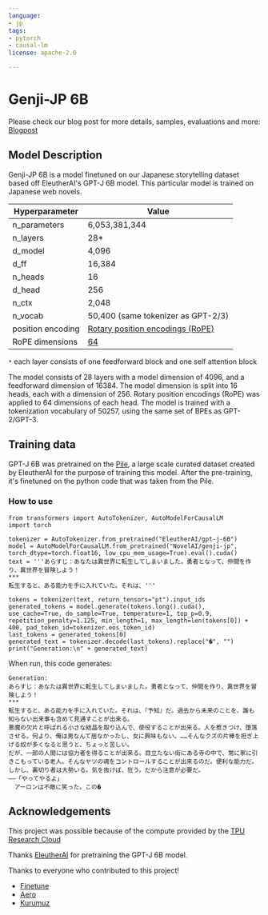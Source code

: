 ```yaml
---
language:
- jp
tags:
- pytorch
- causal-lm
license: apache-2.0

---
```


# Genji-JP 6B

Please check our blog post for more details, samples, evaluations and more:
[Blogpost](https://colab.research.google.com/drive/1PnWpx02IEUkY8jhLKd_NewUGEXahAska?usp=sharing)

## Model Description

Genji-JP 6B is a model finetuned on our Japanese storytelling dataset based off EleutherAI's GPT-J 6B model. This particular model is trained on Japanese web novels.

| Hyperparameter    | Value  | 
|-------------------|--------|
| n_parameters      | 6,053,381,344 |
| n_layers          | 28*    |
| d_model           | 4,096  |
| d_ff              | 16,384 |
| n_heads           | 16     |
| d_head            | 256    |
| n_ctx             | 2,048  |
| n_vocab           | 50,400 (same tokenizer as GPT-2/3)  |
| position encoding | [Rotary position encodings (RoPE)](https://arxiv.org/abs/2104.09864) |
| RoPE dimensions   | [64](https://github.com/kingoflolz/mesh-transformer-jax/blob/f2aa66e0925de6593dcbb70e72399b97b4130482/mesh_transformer/layers.py#L223) |

`*` each layer consists of one feedforward block and one self attention block

The model consists of 28 layers with a model dimension of 4096, and a feedforward dimension of 16384. The model
dimension is split into 16 heads, each with a dimension of 256. Rotary position encodings (RoPE) was applied to 64
dimensions of each head. The model is trained with a tokenization vocabulary of 50257, using the same set of BPEs as
GPT-2/GPT-3.

## Training data

GPT-J 6B was pretrained on the [Pile](pile.eleuther.ai), a large scale curated dataset created by EleutherAI for the purpose of training this model. After the pre-training, it's finetuned on the python code that was taken from the Pile.

### How to use

```
from transformers import AutoTokenizer, AutoModelForCausalLM
import torch

tokenizer = AutoTokenizer.from_pretrained("EleutherAI/gpt-j-6B")
model = AutoModelForCausalLM.from_pretrained("NovelAI/genji-jp", torch_dtype=torch.float16, low_cpu_mem_usage=True).eval().cuda()
text = '''あらすじ：あなたは異世界に転生してしまいました。勇者となって、仲間を作り、異世界を冒険しよう！
***
転生すると、ある能力を手に入れていた。それは、'''

tokens = tokenizer(text, return_tensors="pt").input_ids
generated_tokens = model.generate(tokens.long().cuda(), use_cache=True, do_sample=True, temperature=1, top_p=0.9, repetition_penalty=1.125, min_length=1, max_length=len(tokens[0]) + 400, pad_token_id=tokenizer.eos_token_id)
last_tokens = generated_tokens[0]
generated_text = tokenizer.decode(last_tokens).replace("�", "")
print("Generation:\n" + generated_text)
```
When run, this code generates:
```
Generation:
あらすじ：あなたは異世界に転生してしまいました。勇者となって、仲間を作り、異世界を冒険しよう！
***
転生すると、ある能力を手に入れていた。それは、『予知』だ。過去から未来のことを、誰も知らない出来事も含めて見通すことが出来る。
悪魔の欠片と呼ばれる小さな結晶を取り込んで、使役することが出来る。人を惹きつけ、堕落させる。何より、俺は男なんて居なかったし、女に興味もない。……そんなクズの片棒を担ぎ上げる奴が多くなると思うと、ちょっと苦しい。
だが、一部の人間には協力者を得ることが出来る。目立たない街にある寺の中で、常に家に引きこもっている老人。そんなヤツの魂をコントロールすることが出来るのだ。便利な能力だ。しかし、裏切り者は大勢いる。気を抜けば、狂う。だから注意が必要だ。
――「やってやるよ」
　アーロンは不敵に笑った。この�
```

## Acknowledgements

This project was possible because of the compute provided by the
[TPU Research Cloud](https://sites.research.google/trc/)

Thanks [EleutherAI](https://eleuther.ai/) for pretraining the GPT-J 6B model.

Thanks to everyone who contributed to this project!

- [Finetune](https://github.com/finetuneanon)
- [Aero](https://github.com/AeroScripts)
- [Kurumuz](https://github.com/kurumuz)